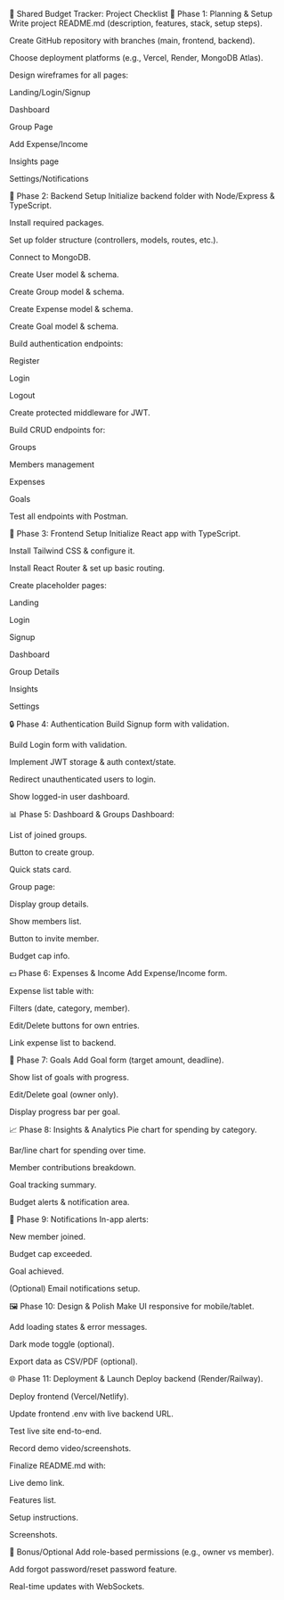 🌟 Shared Budget Tracker: Project Checklist
📝 Phase 1: Planning & Setup
 Write project README.md (description, features, stack, setup steps).

 Create GitHub repository with branches (main, frontend, backend).

 Choose deployment platforms (e.g., Vercel, Render, MongoDB Atlas).

 Design wireframes for all pages:

Landing/Login/Signup

Dashboard

Group Page

Add Expense/Income

Insights page

Settings/Notifications

🧱 Phase 2: Backend Setup
 Initialize backend folder with Node/Express & TypeScript.

 Install required packages.

 Set up folder structure (controllers, models, routes, etc.).

 Connect to MongoDB.

 Create User model & schema.

 Create Group model & schema.

 Create Expense model & schema.

 Create Goal model & schema.

 Build authentication endpoints:

 Register

 Login

 Logout

 Create protected middleware for JWT.

 Build CRUD endpoints for:

 Groups

 Members management

 Expenses

 Goals

 Test all endpoints with Postman.

🎨 Phase 3: Frontend Setup
 Initialize React app with TypeScript.

 Install Tailwind CSS & configure it.

 Install React Router & set up basic routing.

 Create placeholder pages:

 Landing

 Login

 Signup

 Dashboard

 Group Details

 Insights

 Settings

🔒 Phase 4: Authentication
 Build Signup form with validation.

 Build Login form with validation.

 Implement JWT storage & auth context/state.

 Redirect unauthenticated users to login.

 Show logged-in user dashboard.

📊 Phase 5: Dashboard & Groups
 Dashboard:

 List of joined groups.

 Button to create group.

 Quick stats card.

 Group page:

 Display group details.

 Show members list.

 Button to invite member.

 Budget cap info.

💵 Phase 6: Expenses & Income
 Add Expense/Income form.

 Expense list table with:

 Filters (date, category, member).

 Edit/Delete buttons for own entries.

 Link expense list to backend.

🎯 Phase 7: Goals
 Add Goal form (target amount, deadline).

 Show list of goals with progress.

 Edit/Delete goal (owner only).

 Display progress bar per goal.

📈 Phase 8: Insights & Analytics
 Pie chart for spending by category.

 Bar/line chart for spending over time.

 Member contributions breakdown.

 Goal tracking summary.

 Budget alerts & notification area.

🔔 Phase 9: Notifications
 In-app alerts:

 New member joined.

 Budget cap exceeded.

 Goal achieved.

 (Optional) Email notifications setup.

🖼️ Phase 10: Design & Polish
 Make UI responsive for mobile/tablet.

 Add loading states & error messages.

 Dark mode toggle (optional).

 Export data as CSV/PDF (optional).

🌐 Phase 11: Deployment & Launch
 Deploy backend (Render/Railway).

 Deploy frontend (Vercel/Netlify).

 Update frontend .env with live backend URL.

 Test live site end-to-end.

 Record demo video/screenshots.

 Finalize README.md with:

 Live demo link.

 Features list.

 Setup instructions.

 Screenshots.

🚀 Bonus/Optional
 Add role-based permissions (e.g., owner vs member).

 Add forgot password/reset password feature.

 Real-time updates with WebSockets.